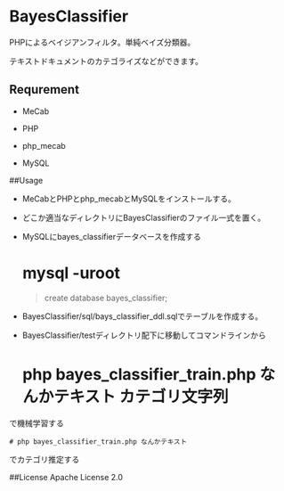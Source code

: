 # BayesClassifier
PHPによるベイジアンフィルタ。単純ベイズ分類器。

テキストドキュメントのカテゴライズなどができます。

## Requrement
* MeCab

* PHP

* php_mecab

* MySQL

##Usage

* MeCabとPHPとphp_mecabとMySQLをインストールする。

* どこか適当なディレクトリにBayesClassifierのファイル一式を置く。

* MySQLにbayes_classifierデータベースを作成する

    # mysql -uroot 
    > create database bayes_classifier;
    
* BayesClassifier/sql/bays_classifier_ddl.sqlでテーブルを作成する。

* BayesClassifier/testディレクトリ配下に移動してコマンドラインから

    # php bayes_classifier_train.php なんかテキスト カテゴリ文字列

で機械学習する

    # php bayes_classifier_train.php なんかテキスト

でカテゴリ推定する


##License
Apache License 2.0

